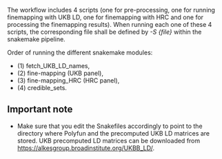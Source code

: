 The workflow includes 4 scripts (one for pre-processing, one for running finemapping with UKB LD, one for finemapping with HRC and one for processing the finemapping results).
When running each one of these 4 scripts, the corresponding file shall be defined by *-S {file}* within the snakemake pipeline.

Order of running the different snakemake modules: 
- (1) fetch_UKB_LD_names,
- (2) fine-mapping (UKB panel),
- (3) fine-mapping_HRC (HRC panel), 
- (4) credible_sets.

## Important note
- Make sure that you edit the Snakefiles accordingly to point to the directory where Polyfun and the precomputed UKB LD matrices are stored.
UKB precomputed LD matrices can be downloaded from https://alkesgroup.broadinstitute.org/UKBB_LD/. 
